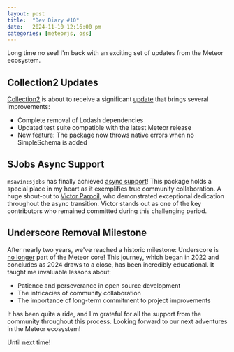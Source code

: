 ```yaml
---
layout: post
title:  "Dev Diary #10"
date:   2024-11-10 12:16:00 pm
categories: [meteorjs, oss]
---
```


Long time no see! I'm back with an exciting set of updates from the Meteor ecosystem.

## Collection2 Updates
[Collection2](https://github.com/Meteor-Community-Packages/meteor-collection2) is about to receive a significant [update](https://github.com/Meteor-Community-Packages/meteor-collection2/pull/460) that brings several improvements:
- Complete removal of Lodash dependencies
- Updated test suite compatible with the latest Meteor release
- New feature: The package now throws native errors when no SimpleSchema is added

## SJobs Async Support
`msavin:sjobs` has finally achieved [async support](https://github.com/msavin/SteveJobs/pull/112)! This package holds a special place in my heart as it exemplifies true community collaboration. A huge shout-out to [Victor Parpoil](https://github.com/vparpoil), who demonstrated exceptional dedication throughout the async transition. Victor stands out as one of the key contributors who remained committed during this challenging period.

## Underscore Removal Milestone
After nearly two years, we've reached a historic milestone: Underscore is [no longer](https://github.com/meteor/meteor/pull/12268) part of the Meteor core! This journey, which began in 2022 and concludes as 2024 draws to a close, has been incredibly educational. It taught me invaluable lessons about:
- Patience and perseverance in open source development
- The intricacies of community collaboration
- The importance of long-term commitment to project improvements

It has been quite a ride, and I'm grateful for all the support from the community throughout this process. Looking forward to our next adventures in the Meteor ecosystem!

Until next time!